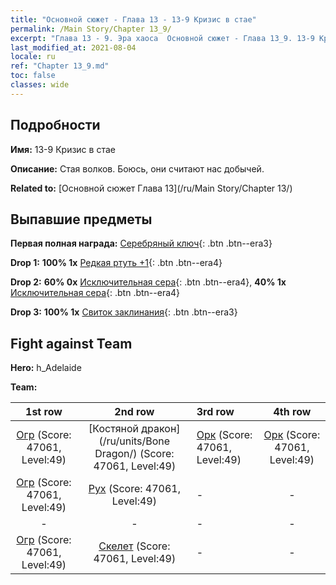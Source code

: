 ```yaml
---
title: "Основной сюжет - Глава 13 - 13-9 Кризис в стае"
permalink: /Main Story/Chapter 13_9/
excerpt: "Глава 13 - 9. Эра хаоса  Основной сюжет - Глава 13_9. 13-9 Кризис в стае"
last_modified_at: 2021-08-04
locale: ru
ref: "Chapter 13_9.md"
toc: false
classes: wide
---
```


## Подробности

 **Имя:** 13-9 Кризис в стае

 **Описание:** Стая волков. Боюсь, они считают нас добычей.

 **Related to:** [Основной сюжет Глава 13](/ru/Main Story/Chapter 13/)

## Выпавшие предметы

 **Первая полная награда:** [Серебряный ключ](/ItemsRU/con_693/){: .btn .btn--era3}

 **Drop 1:** **100% 1x** [Редкая ртуть +1](/ItemsRU/mat_42/){: .btn .btn--era4}

 **Drop 2:** **60% 0x** [Исключительная сера](/ItemsRU/mat_36/){: .btn .btn--era4}, **40% 1x** [Исключительная сера](/ItemsRU/mat_36/){: .btn .btn--era4}

 **Drop 3:** **100% 1x** [Свиток заклинания](/ItemsRU/con_694/){: .btn .btn--era3}


## Fight against Team
 **Hero:** h_Adelaide

 **Team:**


  | 1st row | 2nd row | 3rd row | 4th row |
  |:----:|:----:|:----|:----:|
  | [Огр](/ru/units/Ogre/) (Score: 47061, Level:49)  | [Костяной дракон](/ru/units/Bone Dragon/) (Score: 47061, Level:49)  | [Орк](/ru/units/Orc/) (Score: 47061, Level:49)  | [Орк](/ru/units/Orc/) (Score: 47061, Level:49)  |
  | [Огр](/ru/units/Ogre/) (Score: 47061, Level:49)  | [Рух](/ru/units/Roc/) (Score: 47061, Level:49)  | - | - |
  | - | - | - | - |
  | [Огр](/ru/units/Ogre/) (Score: 47061, Level:49)  | [Скелет](/ru/units/Skeleton/) (Score: 47061, Level:49)  | - | - |


